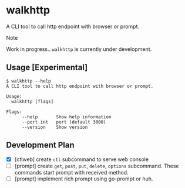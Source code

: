 # walkhttp
A CLI tool to call http endpoint with browser or prompt.

> [!NOTE]  
> Work in progress.. `walkhttp` is currently under development.

## Usage [Experimental]
```console
$ walkhttp --help
A CLI tool to call http endpoint with browser or prompt.

Usage:
  walkhttp [flags]

Flags:
      --help       Show help information
      --port int   port (default 3000)
      --version    Show version
```

## Development Plan
- [x] [ctlweb] create `ctl` subcommand to serve web console
- [ ] [prompt] create `get`, `post`, `put`, `delete`, `options` subcommand. These commands start prompt with received method.
- [ ] [prompt] implement rich prompt using go-prompt or huh.
